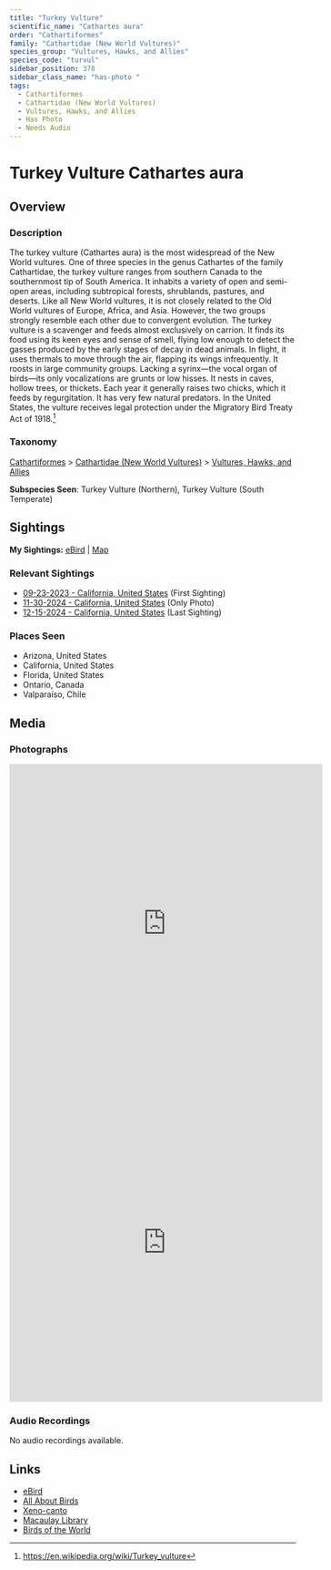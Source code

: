 ```yaml
---
title: "Turkey Vulture"
scientific_name: "Cathartes aura"
order: "Cathartiformes"
family: "Cathartidae (New World Vultures)"
species_group: "Vultures, Hawks, and Allies"
species_code: "turvul"
sidebar_position: 378
sidebar_class_name: "has-photo "
tags: 
  - Cathartiformes
  - Cathartidae (New World Vultures)
  - Vultures, Hawks, and Allies
  - Has Photo
  - Needs Audio
---
```


# Turkey Vulture <span className='sci_name'>Cathartes aura</span>

## Overview

### Description
The turkey vulture (Cathartes aura) is the most widespread of the New World vultures. One of three species in the genus Cathartes of the family Cathartidae, the turkey vulture ranges from southern Canada to the southernmost tip of South America. It inhabits a variety of open and semi-open areas, including subtropical forests, shrublands, pastures, and deserts.
Like all New World vultures, it is not closely related to the Old World vultures of Europe, Africa, and Asia. However, the two groups strongly resemble each other due to convergent evolution.
The turkey vulture is a scavenger and feeds almost exclusively on carrion. It finds its food using its keen eyes and sense of smell, flying low enough to detect the gasses produced by the early stages of decay in dead animals. In flight, it uses thermals to move through the air, flapping its wings infrequently. It roosts in large community groups. Lacking a syrinx—the vocal organ of birds—its only vocalizations are grunts or low hisses. It nests in caves, hollow trees, or thickets. Each year it generally raises two chicks, which it feeds by regurgitation. It has very few natural predators. In the United States, the vulture receives legal protection under the Migratory Bird Treaty Act of 1918.[^1]

[^1]: https://en.wikipedia.org/wiki/Turkey_vulture

### Taxonomy
[Cathartiformes](/tags/cathartiformes) > [Cathartidae (New World Vultures)](/tags/cathartidae-new-world-vultures) > [Vultures, Hawks, and Allies](/tags/vultures-hawks-and-allies)

**Subspecies Seen**: Turkey Vulture (Northern), Turkey Vulture (South Temperate)


## Sightings

**My Sightings:** [eBird](https://ebird.org/lifelist?r=world&time=life&spp=turvul) | [Map](/map?species_code=turvul)

### Relevant Sightings

* [09-23-2023 - California, United States](https://ebird.org/checklist/S150584251) (First Sighting)
* [11-30-2024 - California, United States](https://ebird.org/checklist/S204074627) (Only Photo)
* [12-15-2024 - California, United States](https://ebird.org/checklist/S205522237) (Last Sighting)

### Places Seen

* Arizona, United States
* California, United States
* Florida, United States
* Ontario, Canada
* Valparaíso, Chile



## Media
### Photographs
<iframe src="https://macaulaylibrary.org/asset/626996407/embed" width="550" height="560" frameborder="0" allowfullscreen></iframe>
<iframe src="https://macaulaylibrary.org/asset/626996413/embed" width="550" height="560" frameborder="0" allowfullscreen></iframe>

### Audio Recordings
No audio recordings available.

## Links
* [eBird](https://ebird.org/species/turvul) 
* [All About Birds](https://www.allaboutbirds.org/guide/turvul) 
* [Xeno-canto](https://www.xeno-canto.org/species/cathartes-aura) 
* [Macaulay Library](https://search.macaulaylibrary.org/catalog?taxonCode=turvul&sort=rating_rank_desc)
* [Birds of the World](https://birdsoftheworld.org/bow/species/turvul)
